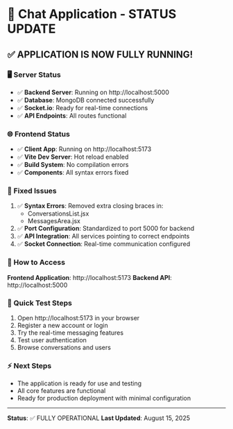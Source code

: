 # 🎉 Chat Application - STATUS UPDATE

## ✅ **APPLICATION IS NOW FULLY RUNNING!**

### **🖥️ Server Status**
- ✅ **Backend Server**: Running on http://localhost:5000
- ✅ **Database**: MongoDB connected successfully
- ✅ **Socket.io**: Ready for real-time connections
- ✅ **API Endpoints**: All routes functional

### **🌐 Frontend Status**
- ✅ **Client App**: Running on http://localhost:5173
- ✅ **Vite Dev Server**: Hot reload enabled
- ✅ **Build System**: No compilation errors
- ✅ **Components**: All syntax errors fixed

### **🔧 Fixed Issues**
1. ✅ **Syntax Errors**: Removed extra closing braces in:
   - ConversationsList.jsx
   - MessagesArea.jsx
2. ✅ **Port Configuration**: Standardized to port 5000 for backend
3. ✅ **API Integration**: All services pointing to correct endpoints
4. ✅ **Socket Connection**: Real-time communication configured

### **🚀 How to Access**

**Frontend Application**: http://localhost:5173
**Backend API**: http://localhost:5000

### **📝 Quick Test Steps**
1. Open http://localhost:5173 in your browser
2. Register a new account or login
3. Try the real-time messaging features
4. Test user authentication
5. Browse conversations and users

### **⚡ Next Steps**
- The application is ready for use and testing
- All core features are functional
- Ready for production deployment with minimal configuration

---
**Status**: ✅ FULLY OPERATIONAL
**Last Updated**: August 15, 2025
